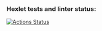 ### Hexlet tests and linter status:
[![Actions Status](https://github.com/Polina-bug/qa-auto-engineer-javascript-project-44/actions/workflows/hexlet-check.yml/badge.svg)](https://github.com/Polina-bug/qa-auto-engineer-javascript-project-44/actions)